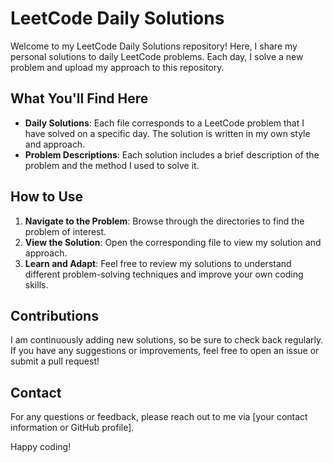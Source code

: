 # LeetCode Daily Solutions

Welcome to my LeetCode Daily Solutions repository! Here, I share my personal solutions to daily LeetCode problems. Each day, I solve a new problem and upload my approach to this repository.

## What You'll Find Here

- **Daily Solutions**: Each file corresponds to a LeetCode problem that I have solved on a specific day. The solution is written in my own style and approach.
- **Problem Descriptions**: Each solution includes a brief description of the problem and the method I used to solve it.

## How to Use

1. **Navigate to the Problem**: Browse through the directories to find the problem of interest.
2. **View the Solution**: Open the corresponding file to view my solution and approach.
3. **Learn and Adapt**: Feel free to review my solutions to understand different problem-solving techniques and improve your own coding skills.

## Contributions

I am continuously adding new solutions, so be sure to check back regularly. If you have any suggestions or improvements, feel free to open an issue or submit a pull request!

## Contact

For any questions or feedback, please reach out to me via [your contact information or GitHub profile].

Happy coding!

